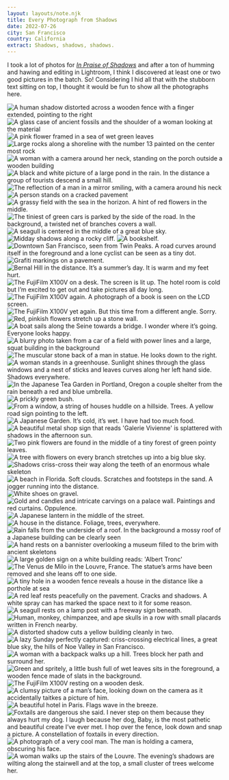 ```yaml
---
layout: layouts/note.njk
title: Every Photograph from Shadows
date: 2022-07-26
city: San Francisco
country: California
extract: Shadows, shadows, shadows.
---
```


I took a lot of photos for [_In Praise of Shadows_](https://robinrendle.com/essays/in-praise-of-shadows) and after a ton of humming and hawing and editing in Lightroom, I think I discovered at least one or two good pictures in the batch. So! Considering I hid all that with the stubborn text sitting on top, I thought it would be fun to show all the photographs here.

<div class="about-img no-margin">

<img alt="A human shadow distorted across a wooden fence with a finger extended, pointing to the right" src="/images/shadows/1.webp" loading="lazy" class="full-width"/>

<img alt="A glass case of ancient fossils and the shoulder of a woman looking at the material" src="/images/shadows/2.webp" loading="lazy"  class="full-width"/>

<img alt="A pink flower framed in a sea of wet green leaves" src="/images/shadows/3.webp" loading="lazy"  class="full-width"/>

<img alt="Large rocks along a shoreline with the number 13 painted on the center most rock" src="/images/shadows/4.webp" loading="lazy" class="full-width"/>

<img alt="A woman with a camera around her neck, standing on the porch outside a wooden building" src="/images/shadows/5.webp" loading="lazy" class="full-width"/>

<img alt="A black and white picture of a large pond in the rain. In the distance a group of tourists descend a small hill." src="/images/shadows/6.webp" loading="lazy" class="full-width"/>

<img alt="The reflection of a man in a mirror smiling, with a camera around his neck" src="/images/shadows/7.webp" loading="lazy" class="full-width"/>

<img alt="A person stands on a cracked pavement" src="/images/shadows/8.webp" loading="lazy" class="full-width"/>

<img alt="A grassy field with the sea in the horizon. A hint of red flowers in the middle." src="/images/shadows/9.webp" loading="lazy" class="full-width"/>

<img alt="The tiniest of green cars is parked by the side of the road. In the background, a twisted net of branches covers a wall." src="/images/shadows/10.webp" loading="lazy" class="full-width"/>

<img alt="A seagull is centered in the middle of a great blue sky." src="/images/shadows/11.webp" loading="lazy" class="full-width"/>

<img alt="Midday shadows along a rocky cliff." src="/images/shadows/12.webp" loading="lazy" class="full-width"/>

<img alt="A bookshelf." src="/images/shadows/13.webp" loading="lazy" class="full-width"/>

<img alt="Downtown San Francisco, seen from Twin Peaks. A road curves around itself in the foreground and a lone cyclist can be seen as a tiny dot." src="/images/shadows/14.webp" loading="lazy" class="full-width"/>

<img alt="Grafiti markings on a pavement." src="/images/shadows/16.webp" loading="lazy" class="full-width"/>

<img alt="Bernal Hill in the distance. It’s a summer’s day. It is warm and my feet hurt." src="/images/shadows/17.webp" loading="lazy" class="full-width"/>

<img alt="The FujiFilm X100V on a desk. The screen is lit up. The hotel room is cold but I’m excited to get out and take pictures all day long." src="/images/shadows/18.webp" loading="lazy" class="full-width"/>

<img alt="The FujiFilm X100V again. A photograph of a book is seen on the LCD screen." src="/images/shadows/19.webp" loading="lazy" class="full-width"/>

<img alt="The FujiFilm X100V yet again. But this time from a different angle. Sorry." src="/images/shadows/20.webp" loading="lazy" class="full-width"/>

<img alt="Red, pinkish flowers stretch up a stone wall." src="/images/shadows/21.webp" loading="lazy" class="full-width"/>

<img alt="A boat sails along the Seine towards a bridge. I wonder where it’s going. Everyone looks happy." src="/images/shadows/22.webp" loading="lazy" class="full-width"/>

<img alt="A blurry photo taken from a car of a field with power lines and a large, squat building in the background" src="/images/shadows/23.webp" loading="lazy" class="full-width"/>

<img alt="The muscular stone back of a man in statue. He looks down to the right." src="/images/shadows/24.webp" loading="lazy" class="full-width"/>

<img alt="A woman stands in a greenhouse. Sunlight shines through the glass windows and a nest of sticks and leaves curves along her left hand side. Shadows everywhere." src="/images/shadows/25.webp" loading="lazy" class="full-width"/>

<img alt="In the Japanese Tea Garden in Portland, Oregon a couple shelter from the rain beneath a red and blue umbrella." src="/images/shadows/26.webp" loading="lazy" class="full-width"/>

<img alt="A prickly green bush." src="/images/shadows/27.webp" loading="lazy" class="full-width"/>

<img alt="From a window, a string of houses huddle on a hillside. Trees. A yellow road sign pointing to the left." src="/images/shadows/28.webp" loading="lazy" class="full-width"/>

<img alt="A Japanese Garden. It’s cold, it’s wet. I have had too much food." src="/images/shadows/29.webp" loading="lazy" class="full-width"/>

<img alt="A beautiful metal shop sign that reads 'Galerie Vivienne' is splattered with shadows in the afternoon sun." src="/images/shadows/30.webp" loading="lazy" class="full-width"/>

<img alt="Two pink flowers are found in the middle of a tiny forest of green pointy leaves." src="/images/shadows/31.webp" loading="lazy" class="full-width"/>

<img alt="A tree with flowers on every branch stretches up into a big blue sky." src="/images/shadows/32.webp" loading="lazy" class="full-width"/>

<img alt="Shadows criss-cross their way along the teeth of an enormous whale skeleton" src="/images/shadows/33.webp" loading="lazy" class="full-width"/>

<img alt="A beach in Florida. Soft clouds. Scratches and footsteps in the sand. A jogger running into the distance." src="/images/shadows/34.webp" loading="lazy" class="full-width"/>

<img alt="White shoes on gravel." src="/images/shadows/35.webp" loading="lazy" class="full-width"/>

<img alt="Gold and candles and intricate carvings on a palace wall. Paintings and red curtains. Oppulence." src="/images/shadows/36.webp" loading="lazy" class="full-width"/>

<img alt="A Japanese lantern in the middle of the street." src="/images/shadows/37.webp" loading="lazy" class="full-width"/>

<img alt="A house in the distance. Foliage, trees, everywhere." src="/images/shadows/38.webp" loading="lazy" class="full-width"/>

<img alt="Rain falls from the underside of a roof. In the background a mossy roof of a Japanese building can be clearly seen" src="/images/shadows/39.webp" loading="lazy" class="full-width"/>

<img alt="A hand rests on a bannister overlooking a museum filled to the brim with ancient skeletons" src="/images/shadows/40.webp" loading="lazy" class="full-width"/>

<img alt="A large golden sign on a white building reads: 'Albert Tronc'" src="/images/shadows/41.webp" loading="lazy" class="full-width"/>

<img alt="The Venus de Milo in the Louvre, France. The statue’s arms have been removed and she leans off to one side." src="/images/shadows/42.webp" loading="lazy" class="full-width"/>

<img alt="A tiny hole in a wooden fence reveals a house in the distance like a porthole at sea" src="/images/shadows/43.webp" loading="lazy" class="full-width"/>

<img alt="A red leaf rests peacefully on the pavement. Cracks and shadows. A white spray can has marked the space next to it for some reason." src="/images/shadows/44.webp" loading="lazy" class="full-width"/>

<img alt="A seagull rests on a lamp post with a freeway sign beneath." src="/images/shadows/45.webp" loading="lazy" class="full-width"/>

<img alt="Human, monkey, chimpanzee, and ape skulls in a row with small placards written in French nearby." src="/images/shadows/46.webp" loading="lazy" class="full-width"/>

<img alt="A distorted shadow cuts a yellow building cleanly in two." src="/images/shadows/47.webp" loading="lazy" class="full-width"/>

<img alt="A lazy Sunday perfectly captured: criss-crossing electrical lines, a great blue sky, the hills of Noe Valley in San Francisco." src="/images/shadows/48.webp" loading="lazy" class="full-width"/>

<img alt="A woman with a backpack walks up a hill. Trees block her path and surround her." src="/images/shadows/49.webp" loading="lazy" class="full-width"/>

<img alt="Green and spritely, a little bush full of wet leaves sits in the foreground, a wooden fence made of slats in the background." src="/images/shadows/50.webp" loading="lazy" class="full-width"/>

<img alt="The FujiFilm X100V resting on a wooden desk." src="/images/shadows/51.webp" loading="lazy" class="full-width"/>

<img alt="A clumsy picture of a man’s face, looking down on the camera as it accidentally taitkes a picture of him." src="/images/shadows/52.webp" loading="lazy" class="full-width"/>

<img alt="A beautiful hotel in Paris. Flags wave in the breeze." src="/images/shadows/53.webp" loading="lazy" class="full-width"/>

<img alt="Foxtails are dangerous she said. I never step on them because they always hurt my dog. I laugh because her dog, Baby, is the most pathetic and beautiful create I’ve ever met. I hop over the fence, look down and snap a picture. A constellation of foxtails in every direction." src="/images/shadows/54.webp" loading="lazy" class="full-width"/>

<img alt="A photograph of a very cool man. The man is holding a camera, obscuring his face." src="/images/shadows/55.webp" loading="lazy" class="full-width"/>

<img alt="A woman walks up the stairs of the Louvre. The evening’s shadows are wilting along the stairwell and at the top, a small cluster of trees welcome her." src="/images/shadows/56.webp" loading="lazy" class="full-width"/>
</div>
